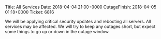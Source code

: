 Title: All Services
Date: 2018-04-04 21:00+0000
OutageFinish: 2018-04-05 01:18+0000
Ticket: 6816

We will be applying critical security updates and rebooting all servers.
All services may be affected. We will try to keep any outages short, but expect some things to go up or down in the outage window.
